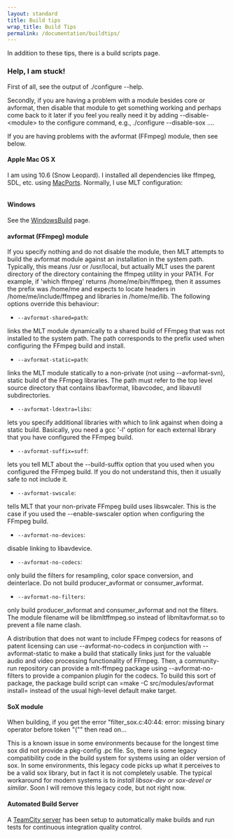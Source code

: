 ```yaml
---
layout: standard
title: Build tips
wrap_title: Build Tips
permalink: /documentation/buildtips/
---
```


In addition to these tips, there is a build scripts page.

### Help, I am stuck!

First of all, see the output of ./configure --help.

Secondly, if you are having a problem with a module besides core or
avformat, then disable that module to get something working and perhaps
come back to it later if you feel you really need it by adding
--disable-&lt;module&gt; to the configure command, e.g., ./configure
--disable-sox ....

If you are having problems with the avformat (FFmpeg) module, then see
below.

#### Apple Mac OS X

I am using 10.6 (Snow Leopard). I installed all dependencies like
ffmpeg, SDL, etc. using [MacPorts](http://www.macports.org/).
Normally, I use MLT configuration:

```--enable-gpl --prefix=/opt/local
```

#### Windows

See the [WindowsBuild](/windowsbuild/) page.

#### avformat (FFmpeg) module

If you specify nothing and do not disable the module, then MLT attempts
to build the avformat module against an installation in the system path.
Typically, this means /usr or /usr/local, but actually MLT uses the
parent directory of the directory containing the ffmpeg utility in your
PATH. For example, if 'which ffmpeg' returns /home/me/bin/ffmpeg, then
it assumes the prefix was /home/me and expects to locate headers in
/home/me/include/ffmpeg and libraries in /home/me/lib. The following
options override this behaviour:

* `--avformat-shared=path`:

links the MLT module dynamically to a shared
build of FFmpeg that was not installed to the system path. The path
corresponds to the prefix used when configuring the FFmpeg build and
install.

* `--avformat-static=path`:

links the MLT module statically to a
non-private (not using --avformat-svn), static build of the FFmpeg
libraries. The path must refer to the top level source directory that
contains libavformat, libavcodec, and libavutil subdirectories.

* `--avformat-ldextra=libs`:

lets you specify additional libraries with
which to link against when doing a static build. Basically, you need a
gcc '-l' option for each external library that you have configured the
FFmpeg build.

* `--avformat-suffix=suff`:

lets you tell MLT about the --build-suffix
option that you used when you configured the FFmpeg build. If you do not
understand this, then it usually safe to not include it.

* `--avformat-swscale`:

tells MLT that your non-private FFmpeg build uses
libswcaler. This is the case if you used the --enable-swscaler option
when configuring the FFmpeg build.

* `--avformat-no-devices`:

disable linking to libavdevice.

* `--avformat-no-codecs`:

only build the filters for resampling, color
space conversion, and deinterlace. Do not build producer_avformat or
consumer_avformat.

* `--avformat-no-filters`:

only build producer_avformat and consumer_avformat and not the filters.
The module filename will be libmltffmpeg.so instead of libmltavformat.so
to prevent a file name clash.

A distribution that does not want to include FFmpeg codecs for reasons
of patent licensing can use --avformat-no-codecs in conjunction with
--avformat-static to make a build that statically links just for the
valuable audio and video processing functionality of FFmpeg. Then, a
community-run repository can provide a mlt-ffmpeg package using
--avformat-no-filters to provide a companion plugin for the codecs. To
build this sort of package, the package build script can =make -C
src/modules/avformat install= instead of the usual high-level default
make target.

#### SoX module

When building, if you get the error "filter_sox.c:40:44: error: missing
binary operator before token "("" then read on...

This is a known issue in some environments because for the longest time
sox did not provide a pkg-config .pc file. So, there is some legacy
compatibility code in the build system for systems using an older
version of sox. In some environments, this legacy code picks up what it
perceives to be a valid sox library, but in fact it is not completely
usable. The typical workaround for modern systems is to *install
libsox-dev or sox-devel or similar*. Soon I will remove this legacy
code, but not right now.

#### Automated Build Server

A [TeamCity server](http://build.mltframework.org/overview.html?guest=1)
has been setup to automatically make builds and run tests for
continuous integration quality control.
